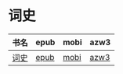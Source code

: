 # 词史

| 书名 | epub | mobi | azw3 |
| --- | --- | --- | --- |
| [词史](http://ct.dalanmei.com/f/31084289-571814572-c92e86) | [epub](http://ct.dalanmei.com/f/31084289-571814572-c92e86) | [mobi](http://ct.dalanmei.com/f/31084289-571543950-0f8c05) | [azw3](http://ct.dalanmei.com/f/31084289-572015674-f90df2) |
